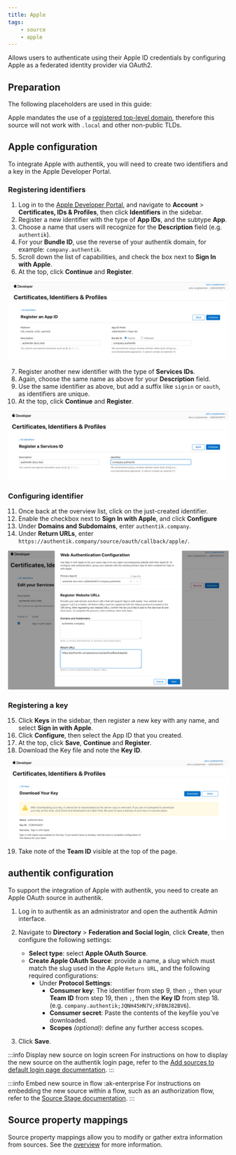 ```yaml
---
title: Apple
tags:
    - source
    - apple
---
```


Allows users to authenticate using their Apple ID credentials by configuring Apple as a federated identity provider via OAuth2.

## Preparation

The following placeholders are used in this guide:

Apple mandates the use of a [registered top-level domain](https://en.wikipedia.org/wiki/List_of_Internet_top-level_domains), therefore this source will not work with `.local` and other non-public TLDs.

## Apple configuration

To integrate Apple with authentik, you will need to create two identifiers and a key in the Apple Developer Portal.

### Registering identifiers

1. Log in to the [Apple Developer Portal](https://developer.apple.com/account/), and navigate to **Account** > **Certificates, IDs & Profiles**, then click **Identifiers** in the sidebar.
2. Register a new identifier with the type of **App IDs**, and the subtype **App**.
3. Choose a name that users will recognize for the **Description** field (e.g. `authentik`).
4. For your **Bundle ID**, use the reverse of your authentik domain, for example: `company.authentik`.
5. Scroll down the list of capabilities, and check the box next to **Sign In with Apple**.
6. At the top, click **Continue** and **Register**.

![](./app_id.png)

7. Register another new identifier with the type of **Services IDs**.
8. Again, choose the same name as above for your **Description** field.
9. Use the same identifier as above, but add a suffix like `signin` or `oauth`, as identifiers are unique.
10. At the top, click **Continue** and **Register**.

![](./service_id.png)

### Configuring identifier

11. Once back at the overview list, click on the just-created identifier.
12. Enable the checkbox next to **Sign In with Apple**, and click **Configure**
13. Under **Domains and Subdomains**, enter `authentik.company`.
14. Under **Return URLs**, enter `https://authentik.company/source/oauth/callback/apple/`.

![](./app_service_config.png)

### Registering a key

15. Click **Keys** in the sidebar, then register a new key with any name, and select **Sign in with Apple**.
16. Click **Configure**, then select the App ID that you created.
17. At the top, click **Save**, **Continue** and **Register**.
18. Download the Key file and note the **Key ID**.

![](./key.png)

19. Take note of the **Team ID** visible at the top of the page.

## authentik configuration

To support the integration of Apple with authentik, you need to create an Apple OAuth source in authentik.

1. Log in to authentik as an administrator and open the authentik Admin interface.
2. Navigate to **Directory** > **Federation and Social login**, click **Create**, then configure the following settings:
    - **Select type**: select **Apple OAuth Source**.
    - **Create Apple OAuth Source**: provide a name, a slug which must match the slug used in the Apple `Return URL`, and the following required configurations:
        - Under **Protocol Settings**:
            - **Consumer key**: The identifier from step 9, then `;`, then your **Team ID** from step 19, then `;`, then the **Key ID** from step 18. (e.g. `company.authentik;JQNH45HN7V;XFBNJ82BV6`).
            - **Consumer secret**: Paste the contents of the keyfile you've downloaded.
            - **Scopes** _(optional)_: define any further access scopes.

3. Click **Save**.

:::info Display new source on login screen
For instructions on how to display the new source on the authentik login page, refer to the [Add sources to default login page documentation](../../index.md#add-sources-to-default-login-page).
:::

:::info Embed new source in flow :ak-enterprise
For instructions on embedding the new source within a flow, such as an authorization flow, refer to the [Source Stage documentation](../../../../../add-secure-apps/flows-stages/stages/source).
:::

## Source property mappings

Source property mappings allow you to modify or gather extra information from sources. See the [overview](../../property-mappings/index.md) for more information.

